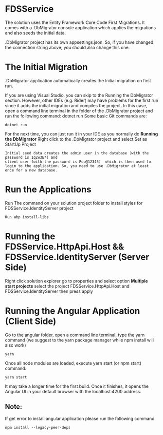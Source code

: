 # FDSService
The solution uses the Entity Framework Core Code First Migrations. It comes with a .DbMigrator console application which applies the migrations and also seeds the initial data.

.DbMigrator project has its own appsettings.json. So, if you have changed the connection string above, you should also change this one.

# The Initial Migration
.DbMigrator application automatically creates the Initial migration on first run.

If you are using Visual Studio, you can skip to the Running the DbMigrator section. However, other IDEs (e.g. Rider) may have problems for the first run since it adds the initial migration and compiles the project. In this case, open a command line terminal in the folder of the .DbMigrator project and run the following command:
dotnet run
Some basic Git commands are:
```
dotnet run
```
For the next time, you can just run it in your IDE as you normally do
**Running the DbMigrator**
Right click to the .DbMigrator project and select Set as StartUp Project
```
Initial seed data creates the admin user in the database (with the password is 1q2w3E*) and 
client user (with the password is Pop@12345)  which is then used to login to the application. So, you need to use .DbMigrator at least once for a new database.
```
# Run the Applications
Run The command on your solution project folder to install styles for  FDSService.IdentityServer project
```
Run abp install-libs 
```

# Running the FDSService.HttpApi.Host && FDSService.IdentityServer (Server Side)
Right click solution explorer go to properties and select option **Multiple start projects** select the project  FDSService.HttpApi.Host and FDSService.IdentityServer then press apply
# Running the Angular Application (Client Side)
Go to the angular folder, open a command line terminal, type the yarn command (we suggest to the yarn package manager while npm install will also work)
```
yarn
```
Once all node modules are loaded, execute yarn start (or npm start) command:
```
yarn start
```
It may take a longer time for the first build. Once it finishes, it opens the Angular UI in your default browser with the localhost:4200 address.

## Note:
If get error to install angular application please run the following command
```
npm install --legacy-peer-deps
```
